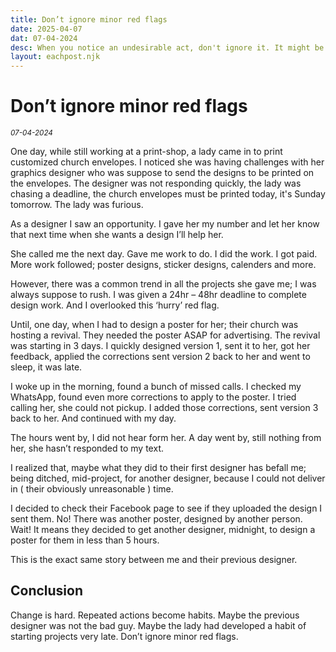 ```yaml
---
title: Don’t ignore minor red flags
date: 2025-04-07
dat: 07-04-2024
desc: When you notice an undesirable act, don't ignore it. It might be a habit which is likely going to happen again.
layout: eachpost.njk
---
```


#  Don’t ignore minor red flags

<sup>_07-04-2024_<sup>

One day, while still working at a print-shop, a lady came in to print customized church envelopes. I noticed she was having challenges with her graphics designer who was suppose to send the designs to be printed on the envelopes. The designer was not responding quickly, the lady was chasing a deadline, the church envelopes must be printed today, it's Sunday tomorrow. The lady was furious.

As a designer I saw an opportunity. I gave her my number and let her know that next time when she wants a design I’ll help her.

She called me the next day. Gave me work to do. I did the work. I got paid. More work followed; poster designs, sticker designs, calenders and more.

However, there was a common trend in all the projects she gave me; I was always suppose to rush. I was given a 24hr – 48hr deadline to complete design work. And I overlooked this ‘hurry’ red flag.

Until, one day, when I had to design a poster for her; their church was hosting a revival. They needed the poster ASAP for advertising. The revival was starting in 3 days. I quickly designed version 1, sent it to her, got her feedback, applied the corrections sent version 2 back to her and went to sleep, it was late.

I woke up in the morning, found a bunch of missed calls. I checked my WhatsApp, found even more corrections to apply to the poster. I tried calling her, she could not pickup. I added those corrections, sent version 3 back to her. And continued with my day.

The hours went by, I did not hear form her. A day went by, still nothing from her, she hasn’t responded to my text.

I realized that, maybe what they did to their first designer has befall me; being ditched, mid-project, for another designer, because I could not deliver in ( their obviously unreasonable ) time.

I decided to check their Facebook page to see if they uploaded the design I sent them. No! There was another poster, designed by another person. Wait! It means they decided to get another designer, midnight, to design a poster for them in less than 5 hours.

This is the exact same story between me and their previous designer.

## Conclusion
Change is hard.
Repeated actions become habits. 
Maybe the previous designer was not the bad guy. Maybe the lady had developed a habit of starting projects very late.
Don’t ignore minor red flags.
